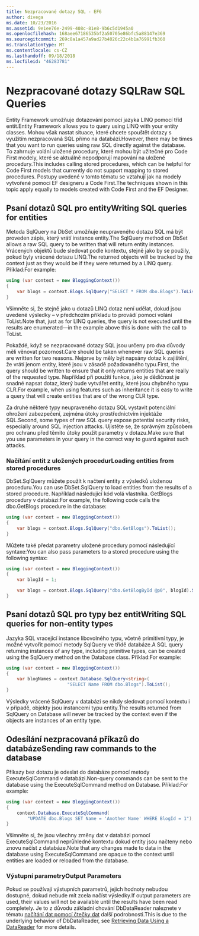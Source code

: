 ```yaml
---
title: Nezpracované dotazy SQL - EF6
author: divega
ms.date: 10/23/2016
ms.assetid: 9e1ee76e-2499-408c-81e8-9b6c5d1945a0
ms.openlocfilehash: 168aee67186535bf2a50705e86bfc5a88147e369
ms.sourcegitcommit: 269c8a1a457a9ad27b4026c22c4b1a76991fb360
ms.translationtype: MT
ms.contentlocale: cs-CZ
ms.lasthandoff: 09/18/2018
ms.locfileid: "46283781"
---
```

# <a name="raw-sql-queries"></a><span data-ttu-id="ef1f4-102">Nezpracované dotazy SQL</span><span class="sxs-lookup"><span data-stu-id="ef1f4-102">Raw SQL Queries</span></span>
<span data-ttu-id="ef1f4-103">Entity Framework umožňuje dotazování pomocí jazyka LINQ pomocí tříd entit.</span><span class="sxs-lookup"><span data-stu-id="ef1f4-103">Entity Framework allows you to query using LINQ with your entity classes.</span></span> <span data-ttu-id="ef1f4-104">Mohou však nastat situace, které chcete spouštět dotazy s využitím nezpracovaná SQL přímo na databázi.</span><span class="sxs-lookup"><span data-stu-id="ef1f4-104">However, there may be times that you want to run queries using raw SQL directly against the database.</span></span> <span data-ttu-id="ef1f4-105">To zahrnuje volání uložené procedury, které mohou být užitečné pro Code First modely, které se aktuálně nepodporují mapování na uložené procedury.</span><span class="sxs-lookup"><span data-stu-id="ef1f4-105">This includes calling stored procedures, which can be helpful for Code First models that currently do not support mapping to stored procedures.</span></span> <span data-ttu-id="ef1f4-106">Postupy uvedené v tomto tématu se vztahují jak na modely vytvořené pomocí EF designeru a Code First.</span><span class="sxs-lookup"><span data-stu-id="ef1f4-106">The techniques shown in this topic apply equally to models created with Code First and the EF Designer.</span></span>  

## <a name="writing-sql-queries-for-entities"></a><span data-ttu-id="ef1f4-107">Psaní dotazů SQL pro entity</span><span class="sxs-lookup"><span data-stu-id="ef1f4-107">Writing SQL queries for entities</span></span>  

<span data-ttu-id="ef1f4-108">Metoda SqlQuery na DbSet umožňuje neupraveného dotazu SQL má být proveden zápis, který vrátí instance entity.</span><span class="sxs-lookup"><span data-stu-id="ef1f4-108">The SqlQuery method on DbSet allows a raw SQL query to be written that will return entity instances.</span></span> <span data-ttu-id="ef1f4-109">Vrácených objektů bude sledovat podle kontextu, stejně jako by se použily, pokud byly vrácené dotazu LINQ.</span><span class="sxs-lookup"><span data-stu-id="ef1f4-109">The returned objects will be tracked by the context just as they would be if they were returned by a LINQ query.</span></span> <span data-ttu-id="ef1f4-110">Příklad:</span><span class="sxs-lookup"><span data-stu-id="ef1f4-110">For example:</span></span>  

``` csharp  
using (var context = new BloggingContext())
{
    var blogs = context.Blogs.SqlQuery("SELECT * FROM dbo.Blogs").ToList();
}
```  

<span data-ttu-id="ef1f4-111">Všimněte si, že stejně jako u dotazů LINQ dotaz není udělat, dokud jsou uvedené výsledky – v předchozím příkladu to provádí pomocí volání ToList.</span><span class="sxs-lookup"><span data-stu-id="ef1f4-111">Note that, just as for LINQ queries, the query is not executed until the results are enumerated—in the example above this is done with the call to ToList.</span></span>  

<span data-ttu-id="ef1f4-112">Pokaždé, když se nezpracované dotazy SQL jsou určeny pro dva důvody měli věnovat pozornost.</span><span class="sxs-lookup"><span data-stu-id="ef1f4-112">Care should be taken whenever raw SQL queries are written for two reasons.</span></span> <span data-ttu-id="ef1f4-113">Nejprve by měly být napsány dotaz k zajištění, že vrátí jenom entity, které jsou v zásadě požadovaného typu.</span><span class="sxs-lookup"><span data-stu-id="ef1f4-113">First, the query should be written to ensure that it only returns entities that are really of the requested type.</span></span> <span data-ttu-id="ef1f4-114">Například při použití funkce, jako je dědičnost je snadné napsat dotaz, který bude vytvářet entity, které jsou chybného typu CLR.</span><span class="sxs-lookup"><span data-stu-id="ef1f4-114">For example, when using features such as inheritance it is easy to write a query that will create entities that are of the wrong CLR type.</span></span>  

<span data-ttu-id="ef1f4-115">Za druhé některé typy neupraveného dotazu SQL vystavit potenciální ohrožení zabezpečení, zejména útoky prostřednictvím injektáže SQL.</span><span class="sxs-lookup"><span data-stu-id="ef1f4-115">Second, some types of raw SQL query expose potential security risks, especially around SQL injection attacks.</span></span> <span data-ttu-id="ef1f4-116">Ujistěte se, že správným způsobem pro ochranu před těmito útoky použít parametry v dotazu.</span><span class="sxs-lookup"><span data-stu-id="ef1f4-116">Make sure that you use parameters in your query in the correct way to guard against such attacks.</span></span>  

### <a name="loading-entities-from-stored-procedures"></a><span data-ttu-id="ef1f4-117">Načítání entit z uložených procedur</span><span class="sxs-lookup"><span data-stu-id="ef1f4-117">Loading entities from stored procedures</span></span>  

<span data-ttu-id="ef1f4-118">DbSet.SqlQuery můžete použít k načtení entity z výsledků uloženou proceduru.</span><span class="sxs-lookup"><span data-stu-id="ef1f4-118">You can use DbSet.SqlQuery to load entities from the results of a stored procedure.</span></span> <span data-ttu-id="ef1f4-119">Například následující kód volá vlastníka. GetBlogs procedury v databázi:</span><span class="sxs-lookup"><span data-stu-id="ef1f4-119">For example, the following code calls the dbo.GetBlogs procedure in the database:</span></span>  

``` csharp
using (var context = new BloggingContext())
{
    var blogs = context.Blogs.SqlQuery("dbo.GetBlogs").ToList();
}
```  

<span data-ttu-id="ef1f4-120">Můžete také předat parametry uložené procedury pomocí následující syntaxe:</span><span class="sxs-lookup"><span data-stu-id="ef1f4-120">You can also pass parameters to a stored procedure using the following syntax:</span></span>  

``` csharp
using (var context = new BloggingContext())
{
    var blogId = 1;

    var blogs = context.Blogs.SqlQuery("dbo.GetBlogById @p0", blogId).Single();
}
```  

## <a name="writing-sql-queries-for-non-entity-types"></a><span data-ttu-id="ef1f4-121">Psaní dotazů SQL pro typy bez entit</span><span class="sxs-lookup"><span data-stu-id="ef1f4-121">Writing SQL queries for non-entity types</span></span>  

<span data-ttu-id="ef1f4-122">Jazyka SQL vracející instance libovolného typu, včetně primitivní typy, je možné vytvořit pomocí metody SqlQuery ve třídě databáze.</span><span class="sxs-lookup"><span data-stu-id="ef1f4-122">A SQL query returning instances of any type, including primitive types, can be created using the SqlQuery method on the Database class.</span></span> <span data-ttu-id="ef1f4-123">Příklad:</span><span class="sxs-lookup"><span data-stu-id="ef1f4-123">For example:</span></span>  

``` csharp
using (var context = new BloggingContext())
{
    var blogNames = context.Database.SqlQuery<string>(
                       "SELECT Name FROM dbo.Blogs").ToList();
}
```  

<span data-ttu-id="ef1f4-124">Výsledky vrácené SqlQuery v databázi se nikdy sledovat pomocí kontextu i v případě, objekty jsou instancemi typu entity.</span><span class="sxs-lookup"><span data-stu-id="ef1f4-124">The results returned from SqlQuery on Database will never be tracked by the context even if the objects are instances of an entity type.</span></span>  

## <a name="sending-raw-commands-to-the-database"></a><span data-ttu-id="ef1f4-125">Odesílání nezpracovaná příkazů do databáze</span><span class="sxs-lookup"><span data-stu-id="ef1f4-125">Sending raw commands to the database</span></span>  

<span data-ttu-id="ef1f4-126">Příkazy bez dotazu je odeslat do databáze pomocí metody ExecuteSqlCommand v databázi.</span><span class="sxs-lookup"><span data-stu-id="ef1f4-126">Non-query commands can be sent to the database using the ExecuteSqlCommand method on Database.</span></span> <span data-ttu-id="ef1f4-127">Příklad:</span><span class="sxs-lookup"><span data-stu-id="ef1f4-127">For example:</span></span>  

``` csharp
using (var context = new BloggingContext())
{
    context.Database.ExecuteSqlCommand(
        "UPDATE dbo.Blogs SET Name = 'Another Name' WHERE BlogId = 1");
}
```  

<span data-ttu-id="ef1f4-128">Všimněte si, že jsou všechny změny dat v databázi pomocí ExecuteSqlCommand neprůhledné kontextu dokud entity jsou načteny nebo znovu načíst z databáze.</span><span class="sxs-lookup"><span data-stu-id="ef1f4-128">Note that any changes made to data in the database using ExecuteSqlCommand are opaque to the context until entities are loaded or reloaded from the database.</span></span>  

### <a name="output-parameters"></a><span data-ttu-id="ef1f4-129">Výstupní parametry</span><span class="sxs-lookup"><span data-stu-id="ef1f4-129">Output Parameters</span></span>  

<span data-ttu-id="ef1f4-130">Pokud se používají výstupních parametrů, jejich hodnoty nebudou dostupné, dokud nebude mít zcela načíst výsledky.</span><span class="sxs-lookup"><span data-stu-id="ef1f4-130">If output parameters are used, their values will not be available until the results have been read completely.</span></span> <span data-ttu-id="ef1f4-131">Je to z důvodu základní chování DbDataReader naleznete v tématu [načítání dat pomocí čtečky dat](https://go.microsoft.com/fwlink/?LinkID=398589) další podrobnosti.</span><span class="sxs-lookup"><span data-stu-id="ef1f4-131">This is due to the underlying behavior of DbDataReader, see [Retrieving Data Using a DataReader](https://go.microsoft.com/fwlink/?LinkID=398589) for more details.</span></span>  
